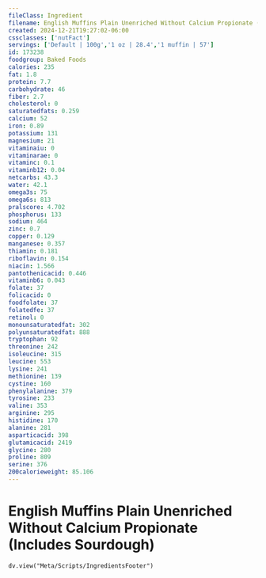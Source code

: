 ```yaml
---
fileClass: Ingredient
filename: English Muffins Plain Unenriched Without Calcium Propionate (Includes Sourdough)
created: 2024-12-21T19:27:02-06:00
cssclasses: ['nutFact']
servings: ['Default | 100g','1 oz | 28.4','1 muffin | 57']
id: 173238
foodgroup: Baked Foods
calories: 235
fat: 1.8
protein: 7.7
carbohydrate: 46
fiber: 2.7
cholesterol: 0
saturatedfats: 0.259
calcium: 52
iron: 0.89
potassium: 131
magnesium: 21
vitaminaiu: 0
vitaminarae: 0
vitaminc: 0.1
vitaminb12: 0.04
netcarbs: 43.3
water: 42.1
omega3s: 75
omega6s: 813
pralscore: 4.702
phosphorus: 133
sodium: 464
zinc: 0.7
copper: 0.129
manganese: 0.357
thiamin: 0.181
riboflavin: 0.154
niacin: 1.566
pantothenicacid: 0.446
vitaminb6: 0.043
folate: 37
folicacid: 0
foodfolate: 37
folatedfe: 37
retinol: 0
monounsaturatedfat: 302
polyunsaturatedfat: 888
tryptophan: 92
threonine: 242
isoleucine: 315
leucine: 553
lysine: 241
methionine: 139
cystine: 160
phenylalanine: 379
tyrosine: 233
valine: 353
arginine: 295
histidine: 170
alanine: 281
asparticacid: 398
glutamicacid: 2419
glycine: 280
proline: 809
serine: 376
200calorieweight: 85.106
---
```


# English Muffins Plain Unenriched Without Calcium Propionate (Includes Sourdough)

```dataviewjs
dv.view("Meta/Scripts/IngredientsFooter")
```